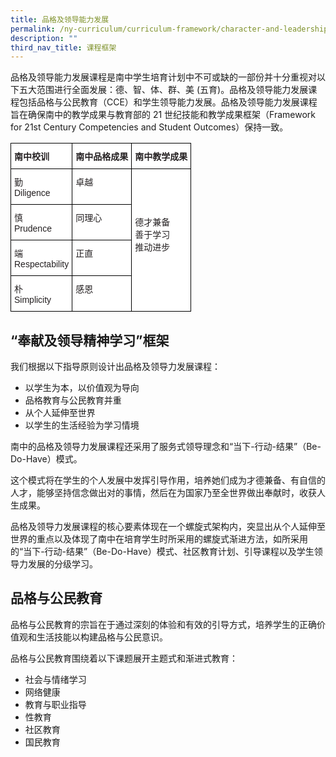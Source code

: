 ```yaml
---
title: 品格及领导能力发展
permalink: /ny-curriculum/curriculum-framework/character-and-leadership-development-cn/
description: ""
third_nav_title: 课程框架
---
```

品格及领导能力发展课程是南中学生培育计划中不可或缺的一部份并十分重视对以下五大范围进行全面发展：德、智、体、群、美 (五育)。品格及领导能力发展课程包括品格与公民教育（CCE）和学生领导能力发展。品格及领导能力发展课程旨在确保南中的教学成果与教育部的 21 世纪技能和教学成果框架（Framework for 21st Century Competencies and Student Outcomes）保持一致。

<style type="text/css">
.tg  {border-collapse:collapse;border-spacing:0;}
.tg td{border-color:black;border-style:solid;border-width:1px;font-family:Arial, sans-serif;font-size:14px;
  overflow:hidden;padding:10px 5px;word-break:normal;}
.tg th{border-color:black;border-style:solid;border-width:1px;font-family:Arial, sans-serif;font-size:14px;
  font-weight:normal;overflow:hidden;padding:10px 5px;word-break:normal;}
.tg .tg-6qny{background-color:#FFF;color:#231F20;text-align:left;vertical-align:top}
.tg .tg-j041{background-color:#FFF;color:#231F20;font-weight:bold;text-align:left;vertical-align:top}
</style>
<table class="tg">
<thead>
  <tr>
    <th class="tg-j041"><span style="font-weight:700">南中校训</span></th>
    <th class="tg-j041"><span style="font-weight:700">南中品格成果</span></th>
    <th class="tg-j041"><span style="font-weight:700">南中教学成果</span></th>
  </tr>
</thead>
<tbody>
  <tr>
    <td class="tg-6qny">勤<br>Diligence</td>
    <td class="tg-6qny">卓越</td>
    <td rowspan="4" class="tg-6qny"><br><br><br><br>德才兼备<br>善于学习<br>推动进步</td>
  </tr>
  <tr>
    <td class="tg-6qny">慎<br>Prudence</td>
    <td class="tg-6qny">同理心</td>
  </tr>
  <tr>
    <td class="tg-6qny">端<br>Respectability</td>
    <td class="tg-6qny">正直</td>
  </tr>
  <tr>
    <td class="tg-6qny">朴<br>Simplicity</td>
    <td class="tg-6qny">感恩</td>
  </tr>
</tbody>
</table>

## “奉献及领导精神学习”框架

我们根据以下指导原则设计出品格及领导力发展课程：

*   以学生为本，以价值观为导向
*   品格教育与公民教育并重
*   从个人延伸至世界
*   以学生的生活经验为学习情境

南中的品格及领导力发展课程还采用了服务式领导理念和“当下-行动-结果”（Be-Do-Have）模式。

这个模式将在学生的个人发展中发挥引导作用，培养她们成为才德兼备、有自信的人才，能够坚持信念做出对的事情，然后在为国家乃至全世界做出奉献时，收获人生成果。

品格及领导力发展课程的核心要素体现在一个螺旋式架构内，突显出从个人延伸至世界的重点以及体现了南中在培育学生时所采用的螺旋式渐进方法，如所采用的“当下-行动-结果”（Be-Do-Have）模式、社区教育计划、引导课程以及学生领导力发展的分级学习。

## 品格与公民教育

品格与公民教育的宗旨在于通过深刻的体验和有效的引导方式，培养学生的正确价值观和生活技能以构建品格与公民意识。

品格与公民教育围绕着以下课题展开主题式和渐进式教育：

* 社会与情绪学习
* 网络健康
* 教育与职业指导
* 性教育
* 社区教育
* 国民教育



